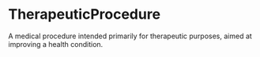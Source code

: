 # TherapeuticProcedure

A medical procedure intended primarily for therapeutic purposes, aimed at improving a health condition.
